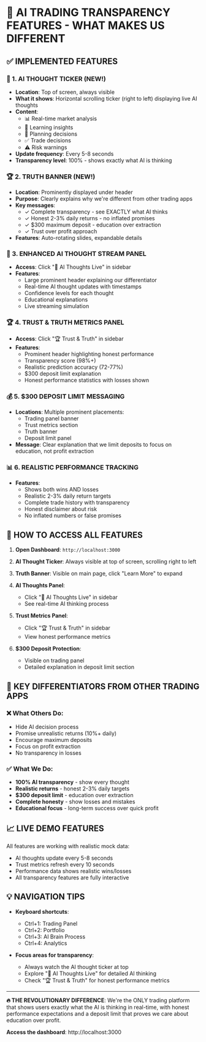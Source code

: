 # 🚀 AI TRADING TRANSPARENCY FEATURES - WHAT MAKES US DIFFERENT

## ✅ IMPLEMENTED FEATURES

### 🧠 1. AI THOUGHT TICKER (NEW!)
- **Location**: Top of screen, always visible
- **What it shows**: Horizontal scrolling ticker (right to left) displaying live AI thoughts
- **Content**: 
  - 📊 Real-time market analysis
  - 🧠 Learning insights 
  - 🎯 Planning decisions
  - ✅ Trade decisions
  - ⚠️ Risk warnings
- **Update frequency**: Every 5-8 seconds
- **Transparency level**: 100% - shows exactly what AI is thinking

### 🏆 2. TRUTH BANNER (NEW!)
- **Location**: Prominently displayed under header
- **Purpose**: Clearly explains why we're different from other trading apps
- **Key messages**:
  - ✓ Complete transparency - see EXACTLY what AI thinks
  - ✓ Honest 2-3% daily returns - no inflated promises  
  - ✓ $300 maximum deposit - education over extraction
  - ✓ Trust over profit approach
- **Features**: Auto-rotating slides, expandable details

### 🧠 3. ENHANCED AI THOUGHT STREAM PANEL
- **Access**: Click "🧠 AI Thoughts Live" in sidebar
- **Features**:
  - Large prominent header explaining our differentiator
  - Real-time AI thought updates with timestamps
  - Confidence levels for each thought
  - Educational explanations
  - Live streaming simulation

### 🏆 4. TRUST & TRUTH METRICS PANEL  
- **Access**: Click "🏆 Trust & Truth" in sidebar
- **Features**:
  - Prominent header highlighting honest performance
  - Transparency score (98%+)
  - Realistic prediction accuracy (72-77%)
  - $300 deposit limit explanation
  - Honest performance statistics with losses shown

### 💰 5. $300 DEPOSIT LIMIT MESSAGING
- **Locations**: Multiple prominent placements:
  - Trading panel banner
  - Trust metrics section
  - Truth banner
  - Deposit limit panel
- **Message**: Clear explanation that we limit deposits to focus on education, not profit extraction

### 📊 6. REALISTIC PERFORMANCE TRACKING
- **Features**:
  - Shows both wins AND losses
  - Realistic 2-3% daily return targets
  - Complete trade history with transparency
  - Honest disclaimer about risk
  - No inflated numbers or false promises

## 🎯 HOW TO ACCESS ALL FEATURES

1. **Open Dashboard**: `http://localhost:3000`

2. **AI Thought Ticker**: Always visible at top of screen, scrolling right to left

3. **Truth Banner**: Visible on main page, click "Learn More" to expand

4. **AI Thoughts Panel**: 
   - Click "🧠 AI Thoughts Live" in sidebar
   - See real-time AI thinking process

5. **Trust Metrics Panel**:
   - Click "🏆 Trust & Truth" in sidebar  
   - View honest performance metrics

6. **$300 Deposit Protection**:
   - Visible on trading panel
   - Detailed explanation in deposit limit section

## 🚀 KEY DIFFERENTIATORS FROM OTHER TRADING APPS

### ❌ What Others Do:
- Hide AI decision process
- Promise unrealistic returns (10%+ daily)
- Encourage maximum deposits
- Focus on profit extraction
- No transparency in losses

### ✅ What We Do:
- **100% AI transparency** - show every thought
- **Realistic returns** - honest 2-3% daily targets
- **$300 deposit limit** - education over extraction  
- **Complete honesty** - show losses and mistakes
- **Educational focus** - long-term success over quick profit

## 📈 LIVE DEMO FEATURES

All features are working with realistic mock data:
- AI thoughts update every 5-8 seconds
- Trust metrics refresh every 10 seconds  
- Performance data shows realistic wins/losses
- All transparency features are fully interactive

## 💡 NAVIGATION TIPS

- **Keyboard shortcuts**:
  - Ctrl+1: Trading Panel
  - Ctrl+2: Portfolio  
  - Ctrl+3: AI Brain Process
  - Ctrl+4: Analytics

- **Focus areas for transparency**:
  - Always watch the AI thought ticker at top
  - Explore "🧠 AI Thoughts Live" for detailed AI thinking
  - Check "🏆 Trust & Truth" for honest performance metrics

---

**🔥 THE REVOLUTIONARY DIFFERENCE**: We're the ONLY trading platform that shows users exactly what the AI is thinking in real-time, with honest performance expectations and a deposit limit that proves we care about education over profit.

**Access the dashboard**: http://localhost:3000